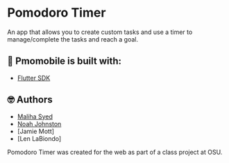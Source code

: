 # Pomodoro Timer

An app that allows you to create custom tasks and use a timer to manage/complete the tasks and reach a goal.

## :hammer: Pmomobile is built with:
- [Flutter SDK](https://www.flutter.com/)

## 🤓 Authors
- [Maliha Syed](https://github.com/maldz3)
- [Noah Johnston](https://github.com/NDJ-1701)
- [Jamie Mott]
- [Len LaBiondo]

Pomodoro Timer was created for the web as part of a class project at OSU.

